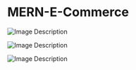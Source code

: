 # MERN-E-Commerce

![Image Description](https://res.cloudinary.com/ddoccbpq7/image/upload/v1710446099/xm9q8tajhj9qewabm8uf.png)

![Image Description](https://res.cloudinary.com/ddoccbpq7/image/upload/v1710446049/maqsirf5rtb9oao2nsix.png)

![Image Description](https://res.cloudinary.com/ddoccbpq7/image/upload/v1709277305/sexm7s0ouqxgrzfeiixh.png)


